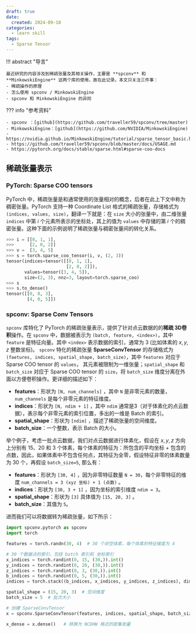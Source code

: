 ```yaml
---
draft: true
date:
  created: 2024-09-10
categories:
  - learn skill
tags:
  - Sparse Tensor
---
```


!!! abstract "导言"

    最近研究的内容涉及到稀疏张量及其相关操作，主要是 **spconv** 和 **MinkowskiEngine** 这两个库的使用，故在此记录。本文只关注三件事：
    - 稀疏操作的原理
    - 怎么使用 spconv / MinkowskiEngine
    - spconv 和 MinkowskiEngine 的异同

<!-- more -->

??? info "参考资料"

    - spconv ：[github](https://github.com/traveller59/spconv/tree/master)
    - MinkowskiEngine：[github](https://github.com/NVIDIA/MinkowskiEngine)
    - https://nvidia.github.io/MinkowskiEngine/tutorial/sparse_tensor_basic.html
    - https://github.com/traveller59/spconv/blob/master/docs/USAGE.md
    - https://pytorch.org/docs/stable/sparse.html#sparse-coo-docs

## 稀疏张量表示

### PyTorch: Sparse COO tensors

PyTorch 中，稀疏张量是和通常使用的张量相对的概念，后者在此上下文中称为稠密张量。PyTorch 支持一种 Coordinate List 格式的稀疏张量，存储格式为 `(indices, values, size)`，翻译一下就是：在 `size` 大小的张量中，由二维张量 `indices` 中第 $i$ 个元素所表示的坐标处，其上的值为 `values` 中存储的第 $i$ 个的稠密张量。这种下面的示例说明了稀疏张量与稠密张量间的转化关系。

```python linenums="1", title='example', hl_lines="5-8 11-12"
>>> i = [[0, 1, 1],
>>>      [2, 0, 2]]
>>> v =  [3, 4, 5]
>>> s = torch.sparse_coo_tensor(i, v, (2, 3))
tensor(indices=tensor([[0, 1, 1],
                       [2, 0, 2]]),
       values=tensor([3, 4, 5]),
       size=(2, 3), nnz=3, layout=torch.sparse_coo)
>>> s
>>> s.to_dense()
tensor([[0, 0, 3],
        [4, 0, 5]])
```

### spconv: Sparse Conv Tensors

`spconv` 库特化了 PyTorch 的稀疏张量表示，提供了针对点云数据的的**稀疏 3D卷积**操作。在 `spconv` 中，数据被表示为 `(batch, feature, <index>)`，其中 `feature` 是特征向量。其中 `<index>` 表示数据的索引，通常为 3 (比如体素的 $x, y, z$ 整数坐标)。 `spconv` 特化的稀疏张量 **SparseConvTensor** 的存储格式为`(faetures, indices, spatial_shape, batch_size)`，其中 `features` 对应于 Sparse COO tensor 的 `values`， 其元素被限制为一维张量；`spatial_shape` 和 `batch_size` 对应于 Sparse COO tensor 的 `size`，将 `batch_size` 维度分离在外面以方便卷积操作。更详细的描述如下：

- **features**：形状为 `[N, num_channels]` ，其中 `N` 是非零元素的数量，`num_channels` 是每个非零元素的特征维度。
- **indices**：形状为 `[N, ndim + 1]` ，其中 `ndim` 通常是3（对于体素化的点云数据），表示每个非零元素的索引位置，多出的一维是 Batch 的索引。
- **spatial_shape**：形状为 `[ndim]` ，描述了稀疏张量的空间维度。
- **batch_size**：一个整数，表示 Batch 的大小。

举个例子，考虑一批点云数据，我们对点云数据进行体素化，假设在 $x, y, z$ 方向上分别有 15、20 和 3 个体素，每个体素的特征为：所包含的平均坐标 + 包含的点数，因此，如果体素中不包含任何点，其特征为全零，假设特征非零的体素数量为 30 个，再假设 `batch_size=5`, 那么有：

- **features**：形状为 `[30, 4]` ，因为非零特征数量 `N = 30`，每个非零特征的维度 `num_channels = 3 (xyz 坐标) + 1 (点数)` 。
- **indices**：形状为 `[30, 3 + 1]` ，因为坐标的索引维度 `ndim = 3`。
- **spatial_shape**：形状为 `[3]` 具体值为 `[15, 20, 3]` 。
- **batch_size**：其值为 `5`。

进而我们可以将数据转为稀疏张量，如下所示：

```python title="example", linenums="1"
import spconv.pytorch as spconv
import torch

features = torch.randn(30, 4)  # 30 个非空体素，每个体素的特征维度为 4

# 30 个数据点的索引，包括 batch 索引和 坐标索引
x_indices = torch.randint(0, 15, (30,)).int()
y_indices = torch.randint(0, 20, (30,)).int()
z_indices = torch.randint(0, 3, (30,)).int()
b_indices = torch.randint(0, 5, (30,)).int()
indices = torch.stack((b_indices, x_indices, y_indices, z_indices), dim=-1)

spatial_shape = (15, 20, 3)  # 空间维度
batch_size = 5  # 批次大小

# 创建 SparseConvTensor
x = spconv.SparseConvTensor(features, indices, spatial_shape, batch_size)

x_dense = x.dense()   # 转换为 NCDHW 格式的密集张量
```
